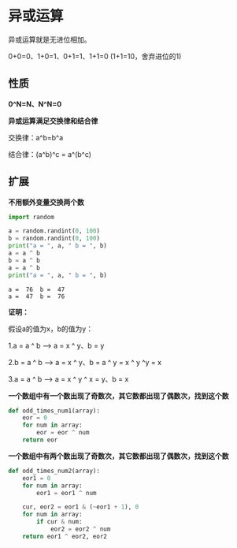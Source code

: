 # 异或运算

异或运算就是无进位相加。

0+0=0、1+0=1、0+1=1、1+1=0 (1+1=10，舍弃进位的1)

## 性质

**0^N=N、N^N=0**

**异或运算满足交换律和结合律**

交换律：a^b=b^a

结合律：(a^b)^c = a^(b^c) 

## 扩展

**不用额外变量交换两个数**

```python
import random

a = random.randint(0, 100)
b = random.randint(0, 100)
print("a = ", a, " b = ", b)
a = a ^ b
b = a ^ b
a = a ^ b
print("a = ", a, " b = ", b)
```

```
a =  76  b =  47
a =  47  b =  76
```

**证明：**

假设a的值为x，b的值为y：

1.a = a ^ b ——> a = x ^ y、b = y 

2.b = a ^ b ——> a = x ^ y、b = a ^ y = x ^ y ^y = x

3.a = a ^ b ——> a = x ^ y ^ x = y、b = x

**一个数组中有一个数出现了奇数次，其它数都出现了偶数次，找到这个数**

```python
def odd_times_num1(array):
    eor = 0
    for num in array:
        eor = eor ^ num
    return eor
```

**一个数组中有两个数出现了奇数次，其它数都出现了偶数次，找到这个数**

```python
def odd_times_num2(array):
    eor1 = 0
    for num in array:
        eor1 = eor1 ^ num

    cur, eor2 = eor1 & (~eor1 + 1), 0
    for num in array:
        if cur & num:
            eor2 = eor2 ^ num
    return eor1 ^ eor2, eor2
```